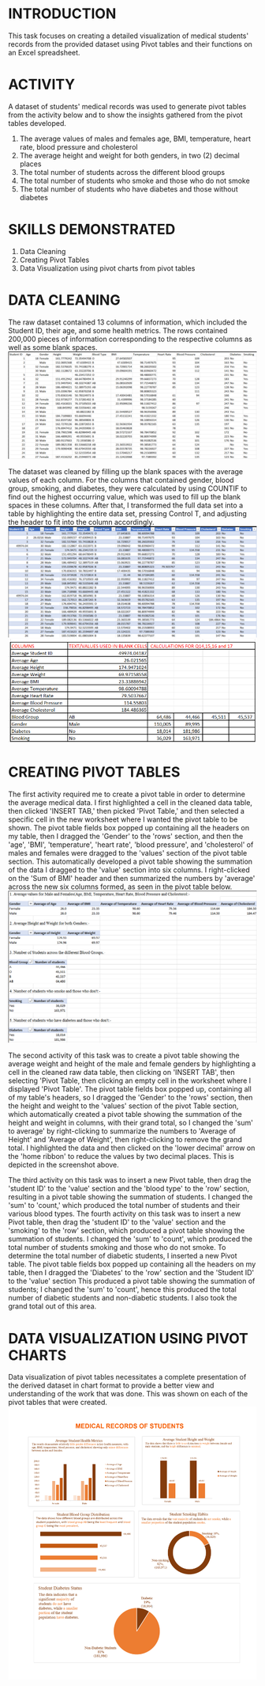 # INTRODUCTION
This task focuses on creating a detailed visualization of medical students' records from the provided dataset using Pivot tables and their functions on an Excel spreadsheet.

# ACTIVITY
A dataset of students' medical records was used to generate pivot tables from the activity below and to show the insights gathered from the pivot tables developed.

1. The average values of males and females age, BMI, temperature, heart rate, blood pressure and cholesterol
2. The average height and weight for both genders, in two (2) decimal places
3. The total number of students across the different blood groups
4. The total number of students who smoke and those who do not smoke
5. The total number of students who have diabetes and those without diabetes

# SKILLS DEMONSTRATED
1. Data Cleaning
2. Creating Pivot Tables
3. Data Visualization using pivot charts from pivot tables

# DATA CLEANING
The raw dataset contained 13 columns of information, which included the Student ID, their age, and some health metrics. The rows contained 200,000 pieces of information corresponding to the respective columns as well as some blank spaces.
![RAW DATASET](https://github.com/Sheygreene/ANALYSIS-ON-STUDENTS-MEDICAL-RECORDS/blob/main/RAW%20DATA%20SET.png)

The dataset was cleaned by filling up the blank spaces with the average values of each column. For the columns that contained gender, blood group, smoking, and diabetes, they were calculated by using COUNTIF to find out the highest occurring value, which was used to fill up the blank spaces in these columns. After that, I transformed the full data set into a table by highlighting the entire data set, pressing Control T, and adjusting the header to fit into the column accordingly.
![CLEANED DATA](https://github.com/Sheygreene/ANALYSIS-ON-STUDENTS-MEDICAL-RECORDS/blob/main/CLEANED%20DATA.png)
![TABLE WITH THE DATA FOR THE BLANK SPACES](https://github.com/Sheygreene/ANALYSIS-ON-STUDENTS-MEDICAL-RECORDS/blob/main/TABLE%20WITH%20THE%20DATA%20FOR%20BLANK%20SPACES.png)

# CREATING PIVOT TABLES

The first activity required me to create a pivot table in order to determine the average medical data. I first highlighted a cell in the cleaned data table, then clicked 'INSERT TAB,' then picked 'Pivot Table,' and then selected a specific cell in the new worksheet where I wanted the pivot table to be shown. The pivot table fields box popped up containing all the headers on my table, then I dragged the 'Gender' to the 'rows' section, and then the 'age', 'BMI', 'temperature', 'heart rate', 'blood pressure', and 'cholesterol' of males and females were dragged to the 'values' section of the pivot table section. This automatically developed a pivot table showing the summation of the data I dragged to the 'value' section into six columns. I right-clicked on the 'Sum of BMI' header and then summarized the numbers by 'average' across the new six columns formed, as seen in the pivot table below.
![PIVOT TABLE](https://github.com/Sheygreene/ANALYSIS-ON-STUDENTS-MEDICAL-RECORDS/blob/main/PIVOT%20TABLE.png)

The second activity of this task was to create a pivot table showing the average weight and height of the male and female genders by highlighting a cell in the cleaned raw data table, then clicking on 'INSERT TAB', then selecting 'Pivot Table, then clicking an empty cell in the worksheet where I displayed 'Pivot Table'. The pivot table fields box popped up, containing all of my table's headers, so I dragged the 'Gender' to the 'rows' section, then the height and weight to the 'values' section of the pivot Table section, which automatically created a pivot table showing the summation of the height and weight in columns, with their grand total, so I changed the 'sum' to average' by right-clicking to summarize the numbers to 'Average of Height' and 'Average of Weight', then right-clicking to remove the grand total. I highlighted the data and then clicked on the 'lower decimal' arrow on the 'home ribbon' to reduce the values by two decimal places. This is depicted in the screenshot above.

The third activity on this task was to insert a new Pivot table, then drag the 'student ID' to the 'value' section and the 'blood type' to the 'row' section, resulting in a pivot table showing the summation of students. I changed the 'sum' to 'count,' which produced the total number of students and their various blood types. The fourth activity on this task was to insert a new Pivot table, then drag the 'student ID' to the 'value' section and the 'smoking' to the 'row' section, which produced a pivot table showing the summation of students. I changed the 'sum' to 'count', which produced the total number of students smoking and those who do not smoke. To determine the total number of diabetic students, I inserted a new Pivot table. The pivot table fields box popped up containing all the headers on my table, then I dragged the 'Diabetes' to the 'row' section and the 'Student ID' to the 'value' section This produced a pivot table showing the summation of students; I changed the 'sum' to 'count', hence this produced the total number of diabetic students and non-diabetic students. I also took the grand total out of this area.


# DATA VISUALIZATION USING PIVOT CHARTS

Data visualization of pivot tables necessitates a complete presentation of the derived dataset in chart format to provide a better view and understanding of the work that was done. This was shown on each of the pivot tables that were created.
![DATA RE!ÓPORT](https://github.com/Sheygreene/ANALYSIS-ON-STUDENTS-MEDICAL-RECORDS/blob/main/DATA%20REPORTING%20FILE.png)


